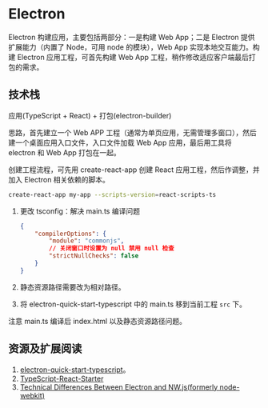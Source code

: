 # Electron

Electron 构建应用，主要包括两部分：一是构建 Web App；二是 Electron 提供扩展能力（内置了 Node，可用 node 的模块），Web App 实现本地交互能力。构建 Electron 应用工程，可首先构建 Web App 工程，稍作修改适应客户端最后打包的需求。

## 技术栈

应用(TypeScript + React) + 打包(electron-builder)

思路，首先建立一个 Web APP 工程（通常为单页应用，无需管理多窗口），然后建一个桌面应用入口文件，入口文件加载 Web App 应用，最后用工具将 electron 和 Web App 打包在一起。

创建工程流程，可先用 create-react-app 创建 React 应用工程，然后作调整，并加入 Electron 相关依赖的脚本。

```bash
create-react-app my-app --scripts-version=react-scripts-ts
```

1. 更改 tsconfig：解决 main.ts 编译问题

    ```json
    {
        "compilerOptions": {
            "module": "commonjs",
            // 关闭窗口时设置为 null 禁用 null 检查
            "strictNullChecks": false
        }
    }
    ```

2. 静态资源路径需要改为相对路径。
3. 将 electron-quick-start-typescript 中的 main.ts 移到当前工程 `src` 下。

注意 main.ts 编译后 index.html 以及静态资源路径问题。

## 资源及扩展阅读

1. [electron-quick-start-typescript](https://github.com/electron/electron-quick-start-typescript)。
2. [TypeScript-React-Starter](https://github.com/Microsoft/TypeScript-React-Starter)
3. [Technical Differences Between Electron and NW.js(formerly node-webkit)](https://electronjs.org/docs/development/atom-shell-vs-node-webkit)
